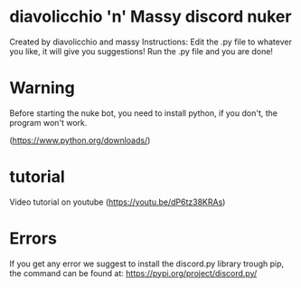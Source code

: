 # diavolicchio 'n' Massy discord nuker
Created by diavolicchio and massy
Instructions:
Edit the .py file to whatever you like, it will give you suggestions!
Run the .py file and you are done!

# Warning

Before starting the nuke bot, 
you need to install python, if you don't, 
the program won't work.

(https://www.python.org/downloads/)


# tutorial

Video tutorial on youtube (https://youtu.be/dP6tz38KRAs) 

# Errors
If you get any error we suggest to install the discord.py library trough pip,
the command can be found at:
https://pypi.org/project/discord.py/

